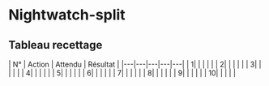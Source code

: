 # Nightwatch-split
## Tableau recettage
| N°  |  Action |  Attendu |  Résultat | 
|---|---|---|---|---|
|   1|   |   |   |   |
|   2|   |   |   |   |
|   3|   |   |   |   |
|   4|   |   |   |   |
|   5|   |   |   |   |
|   6|   |   |   |   |
|   7|   |   |   |   |
|   8|   |   |   |   |
|   9|   |   |   |   |
|   10|   |   |   |   |
